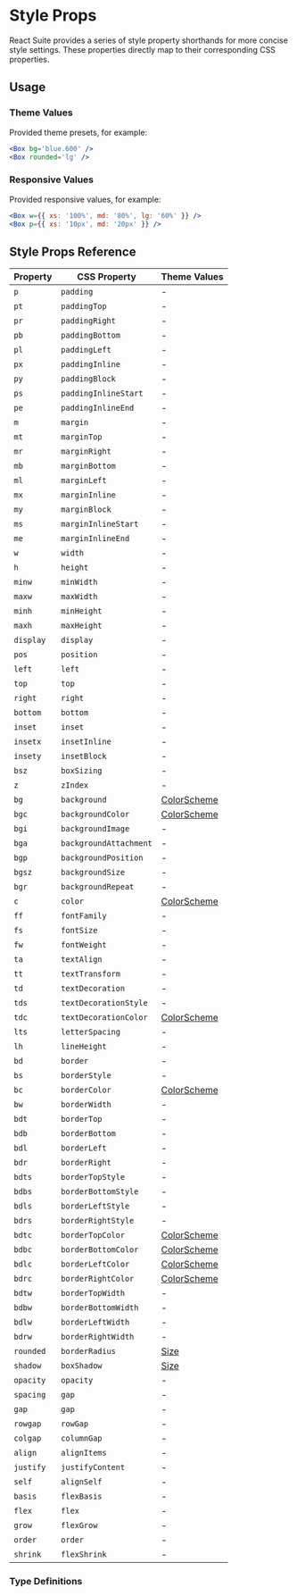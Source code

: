 # Style Props

React Suite provides a series of style property shorthands for more concise style settings. These properties directly map to their corresponding CSS properties.

## Usage

### Theme Values

Provided theme presets, for example:

```jsx
<Box bg='blue.600' />
<Box rounded='lg' />
```

### Responsive Values

Provided responsive values, for example:

```jsx
<Box w={{ xs: '100%', md: '80%', lg: '60%' }} />
<Box p={{ xs: '10px', md: '20px' }} />
```

## Style Props Reference

| Property  | CSS Property           | Theme Values                |
| --------- | ---------------------- | --------------------------- |
| `p`       | `padding`              | -                           |
| `pt`      | `paddingTop`           | -                           |
| `pr`      | `paddingRight`         | -                           |
| `pb`      | `paddingBottom`        | -                           |
| `pl`      | `paddingLeft`          | -                           |
| `px`      | `paddingInline`        | -                           |
| `py`      | `paddingBlock`         | -                           |
| `ps`      | `paddingInlineStart`   | -                           |
| `pe`      | `paddingInlineEnd`     | -                           |
| `m`       | `margin`               | -                           |
| `mt`      | `marginTop`            | -                           |
| `mr`      | `marginRight`          | -                           |
| `mb`      | `marginBottom`         | -                           |
| `ml`      | `marginLeft`           | -                           |
| `mx`      | `marginInline`         | -                           |
| `my`      | `marginBlock`          | -                           |
| `ms`      | `marginInlineStart`    | -                           |
| `me`      | `marginInlineEnd`      | -                           |
| `w`       | `width`                | -                           |
| `h`       | `height`               | -                           |
| `minw`    | `minWidth`             | -                           |
| `maxw`    | `maxWidth`             | -                           |
| `minh`    | `minHeight`            | -                           |
| `maxh`    | `maxHeight`            | -                           |
| `display` | `display`              | -                           |
| `pos`     | `position`             | -                           |
| `left`    | `left`                 | -                           |
| `top`     | `top`                  | -                           |
| `right`   | `right`                | -                           |
| `bottom`  | `bottom`               | -                           |
| `inset`   | `inset`                | -                           |
| `insetx`  | `insetInline`          | -                           |
| `insety`  | `insetBlock`           | -                           |
| `bsz`     | `boxSizing`            | -                           |
| `z`       | `zIndex`               | -                           |
| `bg`      | `background`           | [ColorScheme][color-scheme] |
| `bgc`     | `backgroundColor`      | [ColorScheme][color-scheme] |
| `bgi`     | `backgroundImage`      | -                           |
| `bga`     | `backgroundAttachment` | -                           |
| `bgp`     | `backgroundPosition`   | -                           |
| `bgsz`    | `backgroundSize`       | -                           |
| `bgr`     | `backgroundRepeat`     | -                           |
| `c`       | `color`                | [ColorScheme][color-scheme] |
| `ff`      | `fontFamily`           | -                           |
| `fs`      | `fontSize`             | -                           |
| `fw`      | `fontWeight`           | -                           |
| `ta`      | `textAlign`            | -                           |
| `tt`      | `textTransform`        | -                           |
| `td`      | `textDecoration`       | -                           |
| `tds`     | `textDecorationStyle`  | -                           |
| `tdc`     | `textDecorationColor`  | [ColorScheme][color-scheme] |
| `lts`     | `letterSpacing`        | -                           |
| `lh`      | `lineHeight`           | -                           |
| `bd`      | `border`               | -                           |
| `bs`      | `borderStyle`          | -                           |
| `bc`      | `borderColor`          | [ColorScheme][color-scheme] |
| `bw`      | `borderWidth`          | -                           |
| `bdt`     | `borderTop`            | -                           |
| `bdb`     | `borderBottom`         | -                           |
| `bdl`     | `borderLeft`           | -                           |
| `bdr`     | `borderRight`          | -                           |
| `bdts`    | `borderTopStyle`       | -                           |
| `bdbs`    | `borderBottomStyle`    | -                           |
| `bdls`    | `borderLeftStyle`      | -                           |
| `bdrs`    | `borderRightStyle`     | -                           |
| `bdtc`    | `borderTopColor`       | [ColorScheme][color-scheme] |
| `bdbc`    | `borderBottomColor`    | [ColorScheme][color-scheme] |
| `bdlc`    | `borderLeftColor`      | [ColorScheme][color-scheme] |
| `bdrc`    | `borderRightColor`     | [ColorScheme][color-scheme] |
| `bdtw`    | `borderTopWidth`       | -                           |
| `bdbw`    | `borderBottomWidth`    | -                           |
| `bdlw`    | `borderLeftWidth`      | -                           |
| `bdrw`    | `borderRightWidth`     | -                           |
| `rounded` | `borderRadius`         | [Size][size]                |
| `shadow`  | `boxShadow`            | [Size][size]                |
| `opacity` | `opacity`              | -                           |
| `spacing` | `gap`                  | -                           |
| `gap`     | `gap`                  | -                           |
| `rowgap`  | `rowGap`               | -                           |
| `colgap`  | `columnGap`            | -                           |
| `align`   | `alignItems`           | -                           |
| `justify` | `justifyContent`       | -                           |
| `self`    | `alignSelf`            | -                           |
| `basis`   | `flexBasis`            | -                           |
| `flex`    | `flex`                 | -                           |
| `grow`    | `flexGrow`             | -                           |
| `order`   | `order`                | -                           |
| `shrink`  | `flexShrink`           | -                           |

### Type Definitions

<!--{include:(_common/types/breakpoints.md)}-->
<!--{include:(_common/types/size.md)}-->
<!--{include:(_common/types/color-scheme.md)}-->

[breakpoints]: #code-ts-breakpoints-code
[size]: #code-ts-size-code
[color-scheme]: #code-ts-color-scheme-code

